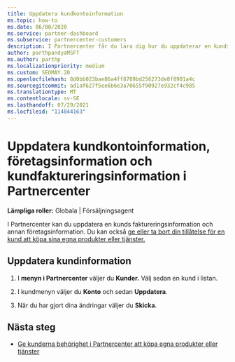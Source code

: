 ```yaml
---
title: Uppdatera kundkontoinformation
ms.topic: how-to
ms.date: 06/08/2020
ms.service: partner-dashboard
ms.subservice: partnercenter-customers
description: I Partnercenter får du lära dig hur du uppdaterar en kunds faktureringsinformation eller hur du uppdaterar företagsinformation.
author: parthpandyaMSFT
ms.author: parthp
ms.localizationpriority: medium
ms.custom: SEOMAY.20
ms.openlocfilehash: 8d0bb023bae86a4ff8789bd256273de8f8901a4c
ms.sourcegitcommit: ad1af627f5ee6b6e3a70655f90927e932cf4c985
ms.translationtype: MT
ms.contentlocale: sv-SE
ms.lasthandoff: 07/29/2021
ms.locfileid: "114844163"
---
```

# <a name="update-customer-account-info-company-details-and-customer-billing-information-in-partner-center"></a>Uppdatera kundkontoinformation, företagsinformation och kundfaktureringsinformation i Partnercenter

**Lämpliga roller:** Globala | Försäljningsagent

I Partnercenter kan du uppdatera en kunds faktureringsinformation och annan företagsinformation. Du kan också [ge eller ta bort din tillåtelse för en kund att köpa sina egna produkter eller tjänster.](give-customers-permission.md)

## <a name="update-customer-details"></a>Uppdatera kundinformation

1. I **menyn i Partnercenter** väljer du **Kunder.** Välj sedan en kund i listan.

2. I kundmenyn väljer du **Konto** och sedan **Uppdatera**.

3. När du har gjort dina ändringar väljer du **Skicka**.

## <a name="next-steps"></a>Nästa steg

- [Ge kunderna behörighet i Partnercenter att köpa egna produkter eller tjänster](give-customers-permission.md)